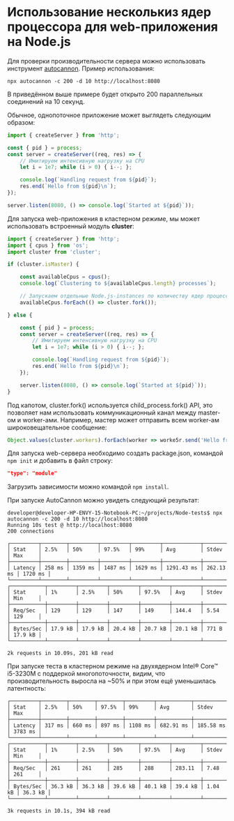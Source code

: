 # Использование несколькиз ядер процессора для web-приложения на Node.js

Для проверки производительности сервера можно использовать инструмент [autocannon](https://www.npmjs.com/package/autocannon). Пример использования:

```shell
npx autocannon -c 200 -d 10 http://localhost:8080
```

В приведённом выше примере будет открыто 200 параллельных соединений на 10 секунд.

Обычное, однопоточное приложение может выглядеть следующим образом:

```js
import { createServer } from 'http';

const { pid } = process;
const server = createServer((req, res) => {
    // Имитируем интенсивную нагрузку на CPU
    let i = 1e7; while (i > 0) { i--; };

    console.log(`Handling request from ${pid}`);
    res.end(`Hello from ${pid}\n`);
});

server.listen(8080, () => console.log(`Started at ${pid}`));
```

Для запуска web-приложения в кластерном режиме, мы может использовать встроенный модуль **cluster**:

```js
import { createServer } from 'http';
import { cpus } from 'os';
import cluster from 'cluster';

if (cluster.isMaster) {

    const availableCpus = cpus();
    console.log(`Clustering to ${availableCpus.length} processes`);

    // Запускаем отдельные Node.js-instances по количеству ядер процессора
    availableCpus.forEach(() => cluster.fork());

} else {

    const { pid } = process;
    const server = createServer((req, res) => {
        // Имитируем интенсивную нагрузку на CPU
        let i = 1e7; while (i > 0) { i--; };

        console.log(`Handling request from ${pid}`);
        res.end(`Hello from ${pid}\n`);
    });

    server.listen(8080, () => console.log(`Started at ${pid}`));
}
```

Под капотом, cluster.fork() используется child_process.fork() API, это позволяет нам использовать коммуникационный канал между master-ом и worker-ами. Например, мастер может отправить всем worker-ам широковещательное сообщение:

```js
Object.values(cluster.workers).forEach(worker => worke5r.send('Hello from the master'));
```

Для запуска web-сервера необходимо создать package.json, командой `npm init` и добавить в файл строку:

```json
"type": "module"
```

Загрузить зависимости можно командой `npm install`.

При запуске AutoCannon можно увидеть следующий результат:

```console
developer@developer-HP-ENVY-15-Notebook-PC:~/projects/Node-tests$ npx autocannon -c 200 -d 10 http://localhost:8080
Running 10s test @ http://localhost:8080
200 connections

┌─────────┬────────┬─────────┬─────────┬─────────┬────────────┬───────────┬─────────┐
│ Stat    │ 2.5%   │ 50%     │ 97.5%   │ 99%     │ Avg        │ Stdev     │ Max     │
├─────────┼────────┼─────────┼─────────┼─────────┼────────────┼───────────┼─────────┤
│ Latency │ 258 ms │ 1359 ms │ 1487 ms │ 1629 ms │ 1291.43 ms │ 262.13 ms │ 1720 ms │
└─────────┴────────┴─────────┴─────────┴─────────┴────────────┴───────────┴─────────┘
┌───────────┬─────────┬─────────┬─────────┬─────────┬─────────┬───────┬─────────┐
│ Stat      │ 1%      │ 2.5%    │ 50%     │ 97.5%   │ Avg     │ Stdev │ Min     │
├───────────┼─────────┼─────────┼─────────┼─────────┼─────────┼───────┼─────────┤
│ Req/Sec   │ 129     │ 129     │ 147     │ 149     │ 144.4   │ 5.54  │ 129     │
├───────────┼─────────┼─────────┼─────────┼─────────┼─────────┼───────┼─────────┤
│ Bytes/Sec │ 17.9 kB │ 17.9 kB │ 20.4 kB │ 20.7 kB │ 20.1 kB │ 771 B │ 17.9 kB │
└───────────┴─────────┴─────────┴─────────┴─────────┴─────────┴───────┴─────────┘

2k requests in 10.09s, 201 kB read
```

При запуске теста в кластерном режиме на двухядерном Intel® Core™ i5-3230M с поддеркой многопоточности, видим, что производительность выросла на ~50% и при этом ещё уменьшилась латентность:

```console
┌─────────┬────────┬────────┬────────┬─────────┬───────────┬───────────┬─────────┐
│ Stat    │ 2.5%   │ 50%    │ 97.5%  │ 99%     │ Avg       │ Stdev     │ Max     │
├─────────┼────────┼────────┼────────┼─────────┼───────────┼───────────┼─────────┤
│ Latency │ 317 ms │ 660 ms │ 897 ms │ 1108 ms │ 682.91 ms │ 185.58 ms │ 3783 ms │
└─────────┴────────┴────────┴────────┴─────────┴───────────┴───────────┴─────────┘
┌───────────┬─────────┬─────────┬─────────┬─────────┬─────────┬─────────┬─────────┐
│ Stat      │ 1%      │ 2.5%    │ 50%     │ 97.5%   │ Avg     │ Stdev   │ Min     │
├───────────┼─────────┼─────────┼─────────┼─────────┼─────────┼─────────┼─────────┤
│ Req/Sec   │ 261     │ 261     │ 285     │ 288     │ 283.11  │ 7.48    │ 261     │
├───────────┼─────────┼─────────┼─────────┼─────────┼─────────┼─────────┼─────────┤
│ Bytes/Sec │ 36.3 kB │ 36.3 kB │ 39.6 kB │ 40.1 kB │ 39.4 kB │ 1.04 kB │ 36.3 kB │
└───────────┴─────────┴─────────┴─────────┴─────────┴─────────┴─────────┴─────────┘

3k requests in 10.1s, 394 kB read
```
